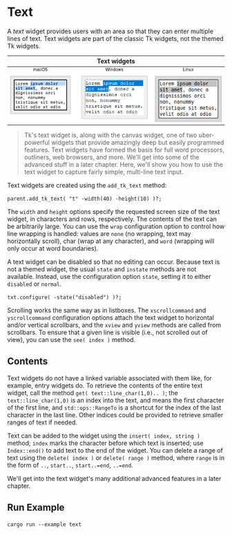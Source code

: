 # Text

A *text* widget provides users with an area so that they can enter multiple
lines of text. Text widgets are part of the classic Tk widgets, not the themed
Tk widgets.
 
|               Text widgets                |
| :---------------------------------------: |
| ![Text widgets.](./images/w_text_all.png) |

> Tk's text widget is, along with the canvas widget, one of two uber-powerful
widgets that provide amazingly deep but easily programmed features. Text widgets
have formed the basis for full word processors, outliners, web browsers, and
more. We'll get into some of the advanced stuff in a later chapter. Here, we'll
show you how to use the text widget to capture fairly simple, multi-line text
input. 

Text widgets are created using the `add_tk_text` method:

```rust,no_run
parent.add_tk_text( "t" -width(40) -height(10) )?;
```

The `width` and `height` options specify the requested screen size of the text
widget, in characters and rows, respectively. The contents of the text can be
arbitrarily large. You can use the `wrap` configuration option to control how
line wrapping is handled: values are `none` (no wrapping, text may horizontally
scroll), char (wrap at any character), and `word` (wrapping will only occur at
word boundaries).

A text widget can be disabled so that no editing can occur. Because text is not
a themed widget, the usual `state` and `instate` methods are not available.
Instead, use the configuration option `state`, setting it to either `disabled`
or `normal`.

```rust,no_run
txt.configure( -state("disabled") )?;
```

Scrolling works the same way as in listboxes. The `xscrollcommand` and
`yscrollcommand` configuration options attach the text widget to horizontal
and/or vertical scrollbars, and the `xview` and `yview` methods are called from
scrollbars. To ensure that a given line is visible (i.e., not scrolled out of
view), you can use the `see( index )` method. 

## Contents

Text widgets do not have a linked variable associated with them like, for
example, entry widgets do. To retrieve the contents of the entire text widget,
call the method `get( text::line_char(1,0).. )`; the `text::line_char(1,0)` is
an index into the text, and means the first character of the first line, and
`std::ops::RangeTo` is a shortcut for the index of the last character in the
last line. Other indices could be provided to retrieve smaller ranges of text if
needed.

Text can be added to the widget using the `insert( index, string )` method;
`index` marks the character before which text is inserted; use `Index::end()` to
add text to the end of the widget. You can delete a range of text using the
`delete( index )` or `delete( range )` method, where `range` is in the form of
`..`, `start..`, `start..=end`, `..=end`.

We'll get into the text widget's many additional advanced features in a later
chapter.

## Run Example

`cargo run --example text`
